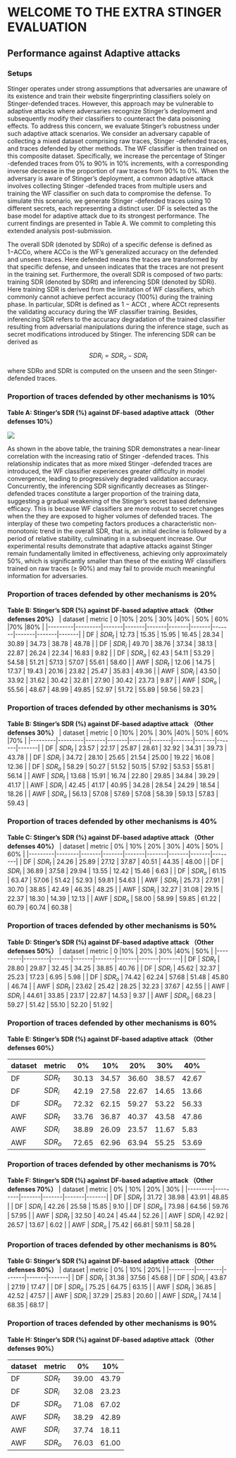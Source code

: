 # WELCOME TO THE EXTRA STINGER EVALUATION

## Performance against Adaptive attacks


### Setups
Stinger operates under strong assumptions that adversaries are unaware of its existence and train their website fingerprinting classifiers solely on Stinger-defended traces. However, this approach may be vulnerable to adaptive attacks where adversaries recognize Stinger’s deployment and subsequently modify their classifiers to
counteract the data poisoning effects. To address this concern, we evaluate Stinger’s robustness under such adaptive attack scenarios. We consider an adversary capable of collecting a mixed dataset comprising raw traces, Stinger -defended traces, and traces defended by other methods. The WF classifier is then trained on this composite dataset. Specifically, we increase the percentage of Stinger -defended traces from 0% to 90% in 10% increments, with a corresponding inverse decrease in the proportion of raw traces from 90% to 0%. When the adversary is aware of Stinger’s deployment, a common adaptive attack involves collecting Stinger -defended traces from multiple users and training the WF classifier on such data to compromise the defense. To simulate this scenario, we generate Stinger -defended traces using 10 different secrets, each representing a distinct user. DF is selected as the base model for adaptive attack due to its strongest performance. The current findings are presented in Table A. We commit to completing this extended analysis post-submission.


The overall SDR (denoted by SDRo) of a specific defense is defined as 1−ACCo, where ACCo is the WF’s generalized accuracy on the defended and unseen traces. Here defended means the traces are transformed by that specific defense, and unseen indicates that the traces are not present in the training set. Furthermore, the overall SDR is composed of two parts: training SDR (denoted by SDRt) and inferencing SDR (denoted by SDRi). Here training SDR is derived from the limitation of WF classifiers, which commonly cannot achieve perfect accuracy (100%) during the training phase. In particular, SDRt is defined as 1 − ACCt
, where ACCt represents the validating accuracy during the WF
classifier training. Besides, inferencing SDR refers to the accuracy degradation of the trained classifier resulting from adversarial manipulations during the inference stage, such as secret modifications introduced by Stinger. The inferencing SDR can be derived as 

$$SDR_i = SDR_o - SDR_t$$

where SDRo and SDRt
is computed on the unseen and the seen Stinger-defended traces.

### Proportion of traces defended by other mechanisms is 10%


**Table A: Stinger’s SDR (%) against DF-based adaptive attack （Other defenses 10%）**

<img src="https://obsidian-tencent-1259097531.cos.ap-nanjing.myqcloud.com/20250810213743.png"/>


As shown in the above table, the training SDR demonstrates a near-linear correlation with the increasing ratio of Stinger -defended traces. This relationship indicates that as more mixed Stinger -defended traces are introduced, the WF classifier experiences greater difficulty in model convergence, leading to progressively degraded validation accuracy. Concurrently, the inferencing SDR significantly decreases as Stinger-defended traces constitute a larger proportion of the training data, suggesting a gradual weakening of the Stinger’s secret based defensive efficacy. This is because WF classifiers are more robust to secret changes when the they are exposed to higher volumes of defended traces. The interplay of these
two competing factors produces a characteristic non-monotonic trend in the overall SDR, that is, an initial decline is followed by a period of relative stability, culminating in a subsequent increase. Our experimental results demonstrate that adaptive attacks against
Stinger remain fundamentally limited in effectiveness, achieving only approximately 50%, which is significantly smaller than these of the existing WF classifiers trained on raw traces (≥ 90%) and may fail to provide much meaningful information for adversaries.

### Proportion of traces defended by other mechanisms is 20%

**Table B: Stinger’s SDR (%) against DF-based adaptive attack （Other defenses 20%）**
| dataset | metric  | 0     |10%    | 20%   | 30%   |40%    | 50%   | 60%   |70%    |80%    |
|---------|---------|-------|-------|-------|-------|-------|-------|-------|-------|-------|
| DF      | $SDR_t$ | 12.73 | 15.35 | 15.95 | 16.45 | 28.34 | 30.89 | 34.73 | 38.78 | 48.78 |
| DF      | $SDR_i$ | 49.70 | 38.76 | 37.34 | 38.13 | 22.87 | 26.24 | 22.34 | 16.83 | 9.82  |
| DF      | $SDR_o$ | 62.43 | 54.11 | 53.29 | 54.58 | 51.21 | 57.13 | 57.07 | 55.61 | 58.60 |
| AWF     | $SDR_t$ | 12.06 | 14.75 | 17.37 | 19.43 | 20.16 | 23.82 | 25.47 | 35.83 | 49.36 |
| AWF     | $SDR_i$ | 43.50 | 33.92 | 31.62 | 30.42 | 32.81 | 27.90 | 30.42 | 23.73 | 9.87  |
| AWF     | $SDR_o$ | 55.56 | 48.67 | 48.99 | 49.85 | 52.97 | 51.72 | 55.89 | 59.56 | 59.23 |

### Proportion of traces defended by other mechanisms is 30%

**Table B: Stinger’s SDR (%) against DF-based adaptive attack （Other defenses 30%）**
| dataset | metric  | 0     |10%    | 20%   | 30%   |40%    | 50%   | 60%   |70%    |
|---------|---------|-------|-------|-------|-------|-------|-------|-------|-------|
| DF      | $SDR_t$ | 23.57 | 22.17 | 25.87 | 28.61 | 32.92 | 34.31 | 39.73 | 43.78 |
| DF      | $SDR_i$ | 34.72 | 28.10 | 25.65 | 21.54 | 25.00 | 19.22 | 16.08 | 12.36 |
| DF      | $SDR_o$ | 58.29 | 50.27 | 51.52 | 50.15 | 57.92 | 53.53 | 55.81 | 56.14 |
| AWF     | $SDR_t$ | 13.68 | 15.91 | 16.74 | 22.80 | 29.85 | 34.84 | 39.29 | 41.17 |
| AWF     | $SDR_i$ | 42.45 | 41.17 | 40.95 | 34.28 | 28.54 | 24.29 | 18.54 | 18.26 |
| AWF     | $SDR_o$ | 56.13 | 57.08 | 57.69 | 57.08 | 58.39 | 59.13 | 57.83 | 59.43 |



### Proportion of traces defended by other mechanisms is 40%

**Table C: Stinger’s SDR (%) against DF-based adaptive attack （Other defenses 40%）**
| dataset | metric | 0%    | 10%   | 20%   | 30%   | 40%   | 50%   | 60%    |
|---------|--------|-------|-------|-------|-------|-------|-------|--------|
| DF      | $SDR_t$ | 24.26 | 25.89 | 27.12 | 37.87 | 40.51 | 44.35 | 48.00 |
| DF      | $SDR_i$ | 36.89 | 37.58 | 29.94 | 13.55 | 12.42 | 15.46 | 6.63  |
| DF      | $SDR_o$ | 61.15 | 63.47 | 57.06 | 51.42 | 52.93 | 59.81 | 54.63 |
| AWF     | $SDR_t$ | 25.73 | 27.91 | 30.70 | 38.85 | 42.49 | 46.35 | 48.25 |
| AWF     | $SDR_i$ | 32.27 | 31.08 | 29.15 | 22.37 | 18.30 | 14.39 | 12.13 |
| AWF     | $SDR_o$ | 58.00 | 58.99 | 59.85 | 61.22 | 60.79 | 60.74 | 60.38 |



### Proportion of traces defended by other mechanisms is 50%

**Table D: Stinger’s SDR (%) against DF-based adaptive attack （Other defenses 50%）**
| dataset | metric  | 0     |10%    | 20%   | 30%   |40%    | 50%   | 
|---------|---------|-------|-------|-------|-------|-------|-------|
| DF      | $SDR_t$ | 28.80 | 29.87 | 32.45 | 34.25 | 38.85 | 40.76 |
| DF      | $SDR_i$ | 45.62 | 32.37 | 25.23 | 17.23 | 6.95  | 5.98  |
| DF      | $SDR_o$ | 74.42 | 62.24 | 57.68 | 51.48 | 45.80 | 46.74 |
| AWF     | $SDR_t$ | 23.62 | 25.42 | 28.25 | 32.23 | 37.67 | 42.55 |
| AWF     | $SDR_i$ | 44.61 | 33.85 | 23.17 | 22.87 | 14.53 | 9.37  |
| AWF     | $SDR_o$ | 68.23 | 59.27 | 51.42 | 55.10 | 52.20 | 51.92 |


### Proportion of traces defended by other mechanisms is 60%

**Table E: Stinger’s SDR (%) against DF-based adaptive attack （Other defenses 60%）**

 dataset  | metric  | 0%    | 10%   | 20%   | 30%   | 40%   |
|---------|---------|-------|-------|-------|-------|-------|
| DF      | $SDR_t$ | 30.13 | 34.57 | 36.60 | 38.57 | 42.67 |
| DF      | $SDR_i$ | 42.19 | 27.58 | 22.67 | 14.65 | 13.66 |
| DF      | $SDR_o$ | 72.32 | 62.15 | 59.27 | 53.22 | 56.33 |
| AWF     | $SDR_t$ | 33.76 | 36.87 | 40.37 | 43.58 | 47.86 |
| AWF     | $SDR_i$ | 38.89 | 26.09 | 23.57 | 11.67 | 5.83  |
| AWF     | $SDR_o$ | 72.65 | 62.96 | 63.94 | 55.25 | 53.69 |


### Proportion of traces defended by other mechanisms is 70%

**Table F: Stinger’s SDR (%) against DF-based adaptive attack （Other defenses 70%）**
| dataset | metric | 0%     | 10%   | 20%   | 30%   |
|---------|---------|-------|-------|-------|-------|
| DF      | $SDR_t$ | 31.72 | 38.98 | 43.91 | 48.85 |
| DF      | $SDR_i$ | 42.26 | 25.58 | 15.85 | 9.10  |
| DF      | $SDR_o$ | 73.98 | 64.56 | 59.76 | 57.95 |
| AWF     | $SDR_t$ | 32.50 | 40.24 | 45.44 | 52.26 |
| AWF     | $SDR_i$ | 42.92 | 26.57 | 13.67 | 6.02  |
| AWF     | $SDR_o$ | 75.42 | 66.81 | 59.11 | 58.28 |



### Proportion of traces defended by other mechanisms is 80%

**Table G: Stinger’s SDR (%) against DF-based adaptive attack （Other defenses 80%）**
| dataset | metric  | 0%    | 10%   | 20%   |
|---------|---------|-------|-------|-------|
| DF      | $SDR_t$ | 31.38 | 37.56 | 45.68 |
| DF      | $SDR_i$ | 43.87 | 27.19 | 17.47 |
| DF      | $SDR_o$ | 75.25 | 64.75 | 63.15 |
| AWF     | $SDR_t$ | 36.85 | 42.52 | 47.57 |
| AWF     | $SDR_i$ | 37.29 | 25.83 | 20.60 |
| AWF     | $SDR_o$ | 74.14 | 68.35 | 68.17 |




### Proportion of traces defended by other mechanisms is 90%
**Table H: Stinger’s SDR (%) against DF-based adaptive attack （Other defenses 90%）**

| dataset | metric  | 0%    | 10%   |
|---------|---------|-------|-------|
| DF      | $SDR_t$ | 39.00 | 43.79 |
| DF      | $SDR_i$ | 32.08 | 23.23 |
| DF      | $SDR_o$ | 71.08 | 67.02 |
| AWF     | $SDR_t$ | 38.29 | 42.89 |
| AWF     | $SDR_i$ | 37.74 | 18.11 |
| AWF     | $SDR_o$ | 76.03 | 61.00 |
